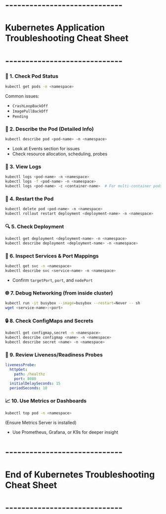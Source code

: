 # -----------------------------
# Kubernetes Application Troubleshooting Cheat Sheet
# -----------------------------

### 🚦 1. Check Pod Status
```bash
kubectl get pods -n <namespace>
```
Common issues:
- `CrashLoopBackOff`
- `ImagePullBackOff`
- `Pending`

### 📝 2. Describe the Pod (Detailed Info)
```bash
kubectl describe pod <pod-name> -n <namespace>
```
- Look at Events section for issues
- Check resource allocation, scheduling, probes

### 📄 3. View Logs
```bash
kubectl logs <pod-name> -n <namespace>
kubectl logs -f <pod-name> -n <namespace>
kubectl logs <pod-name> -c <container-name>  # For multi-container pods
```

### 🔁 4. Restart the Pod
```bash
kubectl delete pod <pod-name> -n <namespace>
kubectl rollout restart deployment <deployment-name> -n <namespace>
```

### 🔍 5. Check Deployment
```bash
kubectl get deployment <deployment-name> -n <namespace>
kubectl describe deployment <deployment-name> -n <namespace>
```

### 🧪 6. Inspect Services & Port Mappings
```bash
kubectl get svc -n <namespace>
kubectl describe svc <service-name> -n <namespace>
```
- Confirm `targetPort`, `port`, and `nodePort`

### 🌐 7. Debug Networking (from inside cluster)
```bash
kubectl run -it busybox --image=busybox --restart=Never -- sh
wget <service-name>:<port>
```

### 🔒 8. Check ConfigMaps and Secrets
```bash
kubectl get configmap,secret -n <namespace>
kubectl describe configmap <name> -n <namespace>
kubectl describe secret <name> -n <namespace>
```

### 🧠 9. Review Liveness/Readiness Probes
```yaml
livenessProbe:
  httpGet:
    path: /healthz
    port: 8080
  initialDelaySeconds: 15
  periodSeconds: 10
```

### 📈 10. Use Metrics or Dashboards
```bash
kubectl top pod -n <namespace>
```
(Ensure Metrics Server is installed)

- Use Prometheus, Grafana, or K9s for deeper insight

# -----------------------------
# End of Kubernetes Troubleshooting Cheat Sheet
# -----------------------------
